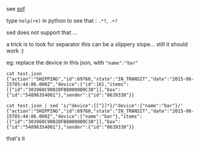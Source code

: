 see [sof](http://stackoverflow.com/questions/1103149/non-greedy-regex-matching-in-sed)

type `help(re)` in python to see that : `.*?`, `.+?`

sed does not support that ...

a trick is to look for separator
this can be a slippery slope... still it should work :)

eg: replace the device in this json, with `"name":"bar"`

```
cat test.json
{"action":"SHIPPING","id":69768,"state":"IN_TRANSIT","date":"2015-06-15T05:44:06.000Z","device":{"id":16},"items":[{"id":"303960C90020FB8000000C30"}],"box":{"id":"54896354001"},"sender":{"id":"0639338"}}
```

```
cat test.json | sed 's/"device":{[^}]*}/"device":{"name":"bar"}/'
{"action":"SHIPPING","id":69768,"state":"IN_TRANSIT","date":"2015-06-15T05:44:06.000Z","device":{"name":"bar"},"items":[{"id":"303960C90020FB8000000C30"}],"box":{"id":"54896354001"},"sender":{"id":"0639338"}}
```

that's it
